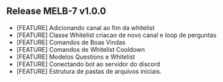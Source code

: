 ## Release MELB-7 v1.0.0
- [FEATURE] Adicionando canal ao fim da whitelist
- [FEATURE] Classe Whitelist criacao de novo canal e loop de perguntas
- [FEATURE] Comandos de Boas Vindas
- [FEATURE] Comandos de Whitelist Cooldown
- [FEATURE] Modelos Questions e Whitelist
- [FEATURE] Conectando bot ao servidor do discord
- [FEATURE] Estrutura de pastas de arquivos iniciais.